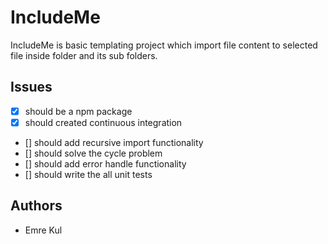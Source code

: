 # IncludeMe
IncludeMe is basic templating project which import file content to selected file inside folder and its sub folders.

## Issues
* [X] should be a npm package
* [X] should created continuous integration
* [] should add recursive import functionality
* [] should solve the cycle problem  
* [] should add error handle functionality
* [] should write the all unit tests
## Authors
* Emre Kul
